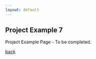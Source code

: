 ```yaml
---
layout: default
---
```


## Project Example 7 ###

Project Example Page - To be completed.

[back](./)
